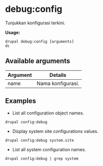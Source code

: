 # debug:config
Tunjukkan konfigurasi terkini.

**Usage:**
```
drupal debug:config [arguments]
dc
```

## Available arguments
Argument | Details
---------|-------------
name | Nama konfigurasi.

## Examples
* List all configuration object names.
```
drupal config:debug
```
* Display system site configurations values.
```
drupal config:debug system.site
```
* List all system configuration names.
```
drupal config:debug | grep system
```
